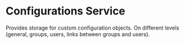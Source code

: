 # Configurations Service

Provides storage for custom configuration objects. On different levels (general, groups, users, links between groups and users).
